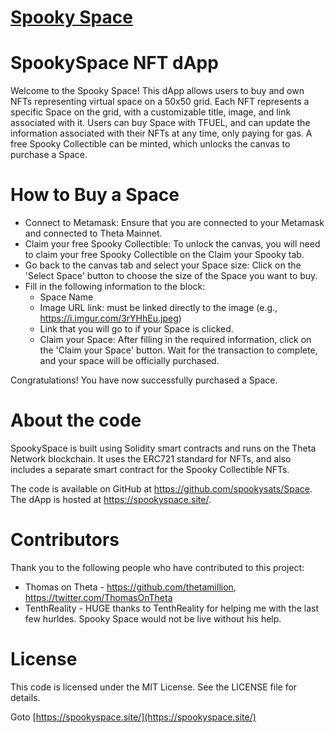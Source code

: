 
# [Spooky Space](https://spookyspace.site/)

# SpookySpace NFT dApp
Welcome to the Spooky Space! This dApp allows users to buy and own NFTs representing virtual space on a 50x50 grid. Each NFT represents a specific Space on the grid, with a customizable title, image, and link associated with it. Users can buy Space with TFUEL, and can update the information associated with their NFTs at any time, only paying for gas. A free Spooky Collectible can be minted, which unlocks the canvas to purchase a Space.

# How to Buy a Space
- Connect to Metamask: Ensure that you are connected to your Metamask and connected to Theta Mainnet.
- Claim your free Spooky Collectible: To unlock the canvas, you will need to claim your free Spooky Collectible on the Claim your Spooky tab.
- Go back to the canvas tab and select your Space size: Click on the 'Select Space' button to choose the size of the Space you want to buy.
- Fill in the following information to the block:
    - Space Name
    - Image URL link: must be linked directly to the image (e.g., https://i.imgur.com/3rYHhEu.jpeg)
    - Link that you will go to if your Space is clicked.
    - Claim your Space: After filling in the required information, click on the 'Claim your Space' button. Wait for the transaction to complete, and your space will be officially purchased.

Congratulations! You have now successfully purchased a Space.

# About the code
SpookySpace is built using Solidity smart contracts and runs on the Theta Network blockchain. It uses the ERC721 standard for NFTs, and also includes a separate smart contract for the Spooky Collectible NFTs.

The code is available on GitHub at https://github.com/spookysats/Space. The dApp is hosted at https://spookyspace.site/.

# Contributors
Thank you to the following people who have contributed to this project:

- Thomas on Theta - https://github.com/thetamillion, https://twitter.com/ThomasOnTheta
- TenthReality - HUGE thanks to TenthReality for helping me with the last few hurldes. Spooky Space would not be live without his help.

# License
This code is licensed under the MIT License. See the LICENSE file for details.

Goto [https://spookyspace.site/](https://spookyspace.site/)